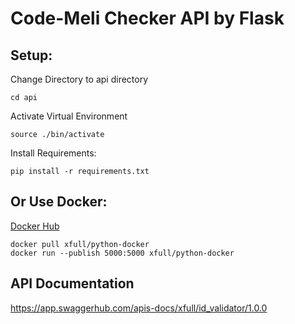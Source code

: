 # Code-Meli Checker API by Flask
## Setup:
Change Directory to api directory
```
cd api
```
Activate Virtual Environment
```
source ./bin/activate
```
Install Requirements:
```
pip install -r requirements.txt
```
## Or Use Docker:
<a href="https://hub.docker.com/r/xfull/python-docker">Docker Hub</a>
```
docker pull xfull/python-docker
docker run --publish 5000:5000 xfull/python-docker
```
## API Documentation
https://app.swaggerhub.com/apis-docs/xfull/id_validator/1.0.0
